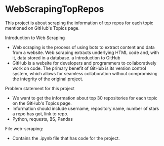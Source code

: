 # WebScrapingTopRepos
This project is about scraping the information of top repos for each topic mentioned on GitHub's Topics page.

Introduction to Web Scraping
- Web scraping is the process of using bots to extract content and data from a website. Web scraping extracts underlying HTML code and, with it, data stored in a database.
a
Introduction to GitHub
- GitHub is a website for developers and programmers to collaboratively work on code. The primary benefit of GitHub is its version control system, which allows for seamless collaboration without compromising the integrity of the original project.

Problem statement for this project
- We want to get the information about top 30 repositories for each topic on the GitHub's Topics page.
- Information should include username, repository name, number of stars a repo has got, link to repo.
- Python, requests, BS, Pandas

File web-scraping:
- Contains the .ipynb file that has code for the project.
